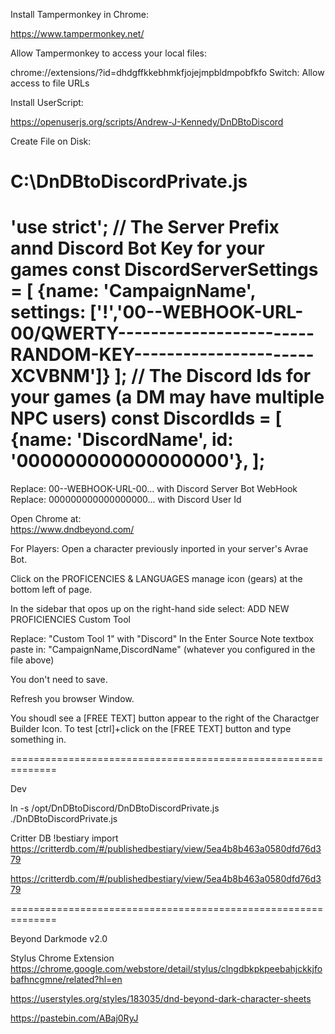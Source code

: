 
Install Tampermonkey in Chrome:

https://www.tampermonkey.net/


Allow Tampermonkey to access your local files:

chrome://extensions/?id=dhdgffkkebhmkfjojejmpbldmpobfkfo
Switch: Allow access to file URLs

Install UserScript:

https://openuserjs.org/scripts/Andrew-J-Kennedy/DnDBtoDiscord

Create File on Disk:

C:\DnDBtoDiscordPrivate.js
==============================================================
'use strict';
// The Server Prefix annd Discord Bot Key for your games
const DiscordServerSettings = [
    {name: 'CampaignName', settings:  ['!','00--WEBHOOK-URL-00/QWERTY------------------------RANDOM-KEY----------------------XCVBNM']}
];
// The Discord Ids for your games (a DM may have multiple NPC users)
const DiscordIds = [
    {name: 'DiscordName', id: '000000000000000000'},
];
==============================================================

Replace: 00--WEBHOOK-URL-00... with Discord Server Bot WebHook
Replace: 000000000000000000... with Discord User Id


Open Chrome at:  
https://www.dndbeyond.com/

For Players: Open a character previously inported in your server's Avrae Bot.

Click on the PROFICENCIES & LANGUAGES manage icon (gears) at the bottom left of page.

In the sidebar that opos up on the right-hand side select:
ADD NEW PROFICIENCIES
 Custom
   Tool

Replace: "Custom Tool 1" with "Discord"
In the Enter Source Note textbox paste in: "CampaignName,DiscordName"
(whatever you configured in the file above)

You don't need to save.

Refresh you browser Window.

You shoudl see a [FREE TEXT] button appear to the right of the Charactger Builder Icon.
To test [ctrl]+click on the [FREE TEXT] button and type something in.


==============================================================

Dev

ln -s /opt/DnDBtoDiscord/DnDBtoDiscordPrivate.js ./DnDBtoDiscordPrivate.js

Critter DB
!bestiary import https://critterdb.com/#/publishedbestiary/view/5ea4b8b463a0580dfd76d379

https://critterdb.com/#/publishedbestiary/view/5ea4b8b463a0580dfd76d379


==============================================================

Beyond Darkmode v2.0

Stylus Chrome Extension
https://chrome.google.com/webstore/detail/stylus/clngdbkpkpeebahjckkjfobafhncgmne/related?hl=en


https://userstyles.org/styles/183035/dnd-beyond-dark-character-sheets

https://pastebin.com/ABaj0RyJ
